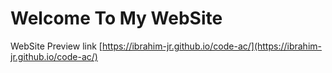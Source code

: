 # Welcome To My WebSite

WebSite Preview link
[https://ibrahim-jr.github.io/code-ac/](https://ibrahim-jr.github.io/code-ac/)

